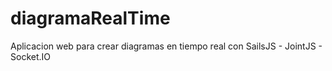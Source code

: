 # diagramaRealTime
Aplicacion web para crear diagramas en tiempo real con SailsJS - JointJS - Socket.IO
